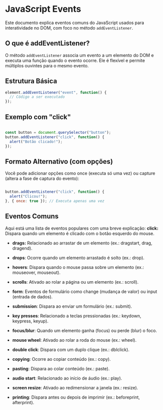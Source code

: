 # JavaScript Events

Este documento explica eventos comuns do JavaScript usados para interatividade no DOM, com foco no método `addEventListener`.

## O que é addEventListener?
O método `addEventListener` associa um evento a um elemento do DOM e executa uma função quando o evento ocorre. Ele é flexível e permite múltiplos ouvintes para o mesmo evento.

## Estrutura Básica
```javascript
element.addEventListener("event", function() {
  // Código a ser executado
});
```
## Exemplo com "click"
```javascript

const button = document.querySelector("button");
button.addEventListener("click", function() {
  alert("Botão clicado!");
});
```
## Formato Alternativo (com opções)
Você pode adicionar opções como once (executa só uma vez) ou capture (altera a fase de captura do evento):
```javascript

button.addEventListener("click", function() {
  alert("Clicou!");
}, { once: true }); // Executa apenas uma vez
```
## Eventos Comuns
Aqui está uma lista de eventos populares com uma breve explicação:
**click:** Dispara quando um elemento é clicado com o botão esquerdo do mouse.

- **drags:** Relacionado ao arrastar de um elemento (ex.: dragstart, drag, dragend).

- **drops**: Ocorre quando um elemento arrastado é solto (ex.: drop).

- **hovers**: Dispara quando o mouse passa sobre um elemento (ex.: mouseover, mouseout).

- **scrolls**: Ativado ao rolar a página ou um elemento (ex.: scroll).

- **form**: Eventos de formulário como change (mudança de valor) ou input (entrada de dados).

- **submission**: Dispara ao enviar um formulário (ex.: submit).

- **key presses**: Relacionado a teclas pressionadas (ex.: keydown, keypress, keyup).

- **focus/blur**: Quando um elemento ganha (focus) ou perde (blur) o foco.

- **mouse wheel**: Ativado ao rolar a roda do mouse (ex.: wheel).

- **double click**: Dispara com um duplo clique (ex.: dblclick).

- **copying**: Ocorre ao copiar conteúdo (ex.: copy).

- **pasting**: Dispara ao colar conteúdo (ex.: paste).

- **audio start**: Relacionado ao início de áudio (ex.: play).

- **screen resize**: Ativado ao redimensionar a janela (ex.: resize).

- **printing**: Dispara antes ou depois de imprimir (ex.: beforeprint, afterprint).

